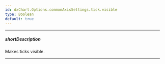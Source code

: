 ```yaml
---
id: dxChart.Options.commonAxisSettings.tick.visible
type: Boolean
default: true
---
```

---
##### shortDescription
Makes ticks visible.

---
